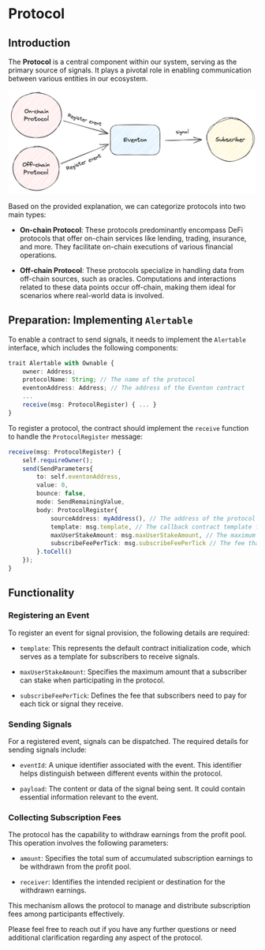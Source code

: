 # Protocol

## Introduction

The **Protocol** is a central component within our system, serving as the primary source of signals. It plays a pivotal role in enabling communication between various entities in our ecosystem.

![Protocol type](./img/image.png)

Based on the provided explanation, we can categorize protocols into two main types:

- **On-chain Protocol**: These protocols predominantly encompass DeFi protocols that offer on-chain services like lending, trading, insurance, and more. They facilitate on-chain executions of various financial operations.

- **Off-chain Protocol**: These protocols specialize in handling data from off-chain sources, such as oracles. Computations and interactions related to these data points occur off-chain, making them ideal for scenarios where real-world data is involved.

## Preparation: Implementing `Alertable`

To enable a contract to send signals, it needs to implement the `Alertable` interface, which includes the following components:

```typescript
trait Alertable with Ownable {
    owner: Address;
    protocolName: String; // The name of the protocol
    eventonAddress: Address; // The address of the Eventon contract
    ...
    receive(msg: ProtocolRegister) { ... }
}
```

To register a protocol, the contract should implement the `receive` function to handle the `ProtocolRegister` message:

```typescript
receive(msg: ProtocolRegister) {
    self.requireOwner();
    send(SendParameters{
        to: self.eventonAddress,
        value: 0,
        bounce: false,
        mode: SendRemainingValue,
        body: ProtocolRegister{
            sourceAddress: myAddress(), // The address of the protocol
            template: msg.template, // The callback contract template for subscribers
            maxUserStakeAmount: msg.maxUserStakeAmount, // The maximum amount a user can stake for the protocol
            subscribeFeePerTick: msg.subscribeFeePerTick // The fee that subscribers must pay for each tick
        }.toCell()
    });
}
```

## Functionality

### Registering an Event

To register an event for signal provision, the following details are required:

- `template`: This represents the default contract initialization code, which serves as a template for subscribers to receive signals.

- `maxUserStakeAmount`: Specifies the maximum amount that a subscriber can stake when participating in the protocol.

- `subscribeFeePerTick`: Defines the fee that subscribers need to pay for each tick or signal they receive.

### Sending Signals

For a registered event, signals can be dispatched. The required details for sending signals include:

- `eventId`: A unique identifier associated with the event. This identifier helps distinguish between different events within the protocol.

- `payload`: The content or data of the signal being sent. It could contain essential information relevant to the event.

### Collecting Subscription Fees

The protocol has the capability to withdraw earnings from the profit pool. This operation involves the following parameters:

- `amount`: Specifies the total sum of accumulated subscription earnings to be withdrawn from the profit pool.

- `receiver`: Identifies the intended recipient or destination for the withdrawn earnings.

This mechanism allows the protocol to manage and distribute subscription fees among participants effectively.

Please feel free to reach out if you have any further questions or need additional clarification regarding any aspect of the protocol.
